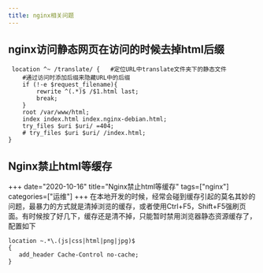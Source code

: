 ```yaml
---
title: nginx相关问题
---
```


## nginx访问静态网页在访问的时候去掉html后缀
```
 location ^~ /translate/ {   #定位URL中translate文件夹下的静态文件
    #通过访问时添加后缀来隐藏URL中的后缀
    if (!-e $request_filename){   
        rewrite ^(.*)$ /$1.html last;
        break;
    }
    root /var/www/html;
    index index.html index.nginx-debian.html;
    try_files $uri $uri/ =404;
    # try_files $uri $uri/ /index.html;
}
```

## Nginx禁止html等缓存
+++
date="2020-10-16"
title="Nginx禁止html等缓存"
tags=["nginx"]
categories=["运维"]
+++
在本地开发的时候，经常会碰到缓存引起的莫名其妙的问题，最暴力的方式就是清掉浏览的缓存，或者使用Ctrl+F5，Shift+F5强刷页面。有时候按了好几下，缓存还是清不掉，只能暂时禁用浏览器静态资源缓存了，配置如下
```
location ~.*\.(js|css|html|png|jpg)$
{
   add_header Cache-Control no-cache;
}  
```
